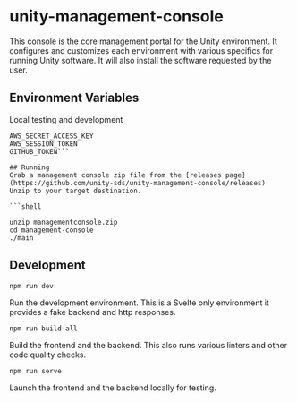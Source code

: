 # unity-management-console

This console is the core management portal for the Unity environment. It configures and customizes each environment with
various specifics for running Unity software. It will also install the software requested by the user.

## Environment Variables

Local testing and development

```AWS_ACCESS_KEY_ID
AWS_SECRET_ACCESS_KEY
AWS_SESSION_TOKEN
GITHUB_TOKEN```

## Running
Grab a management console zip file from the [releases page](https://github.com/unity-sds/unity-management-console/releases)
Unzip to your target destination.

```shell

unzip managementconsole.zip
cd management-console
./main
```

## Development

```shell
npm run dev
```
Run the development environment. This is a Svelte only environment it provides a fake backend and http responses.

```shell
npm run build-all
```
Build the frontend and the backend. This also runs various linters and other code quality checks.

```shell
npm run serve
```
Launch the frontend and the backend locally for testing.
